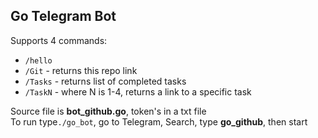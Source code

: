 ## Go Telegram Bot

Supports 4 commands:<br />
- `/hello`<br />
- `/Git` - returns this repo link<br />
- `/Tasks` - returns list of completed tasks<br />
- `/TaskN` - where N is 1-4, returns a link to a specific task<br />

Source file is **bot_github.go**, token's in a txt file<br />
To run type`./go_bot`, go to Telegram, Search, type **go_github**, then start
